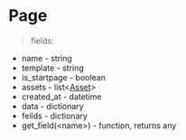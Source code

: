 # Page
> fields:

* name - string
* template - string
* is\_startpage - boolean
* assets - list<[Asset](FIELDS_ASSET.md)>
* created\_at - datetime
* data - dictionary
* feilds - dictionary
* get\_field(\<name\>) - function, returns any
